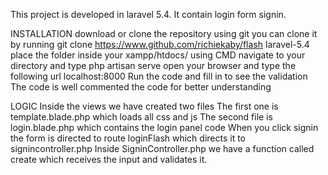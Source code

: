 This project is developed in laravel 5.4. It contain login form signin.

INSTALLATION
download or clone the repository
using git you can clone it by running git clone https://www.github.com/richiekaby/flash laravel-5.4
place the folder inside your xampp/htdocs/
using CMD navigate to your directory and type php artisan serve 
open your browser and type the following url localhost:8000
Run the code and fill in to see the validation
The code is well commented the code for better understanding

LOGIC
Inside the views we have created two files 
The first one is template.blade.php which loads all css and js
The second file is login.blade.php which contains the login panel code
When you click signin the form is directed to route loginFlash which directs it to signincontroller.php
Inside SigninController.php we have a function called create which receives the input and validates it.
